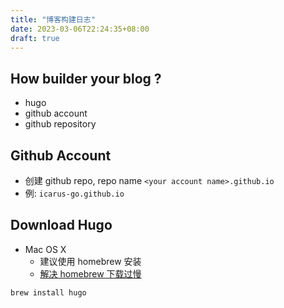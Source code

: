 ```yaml
---
title: "博客构建日志"
date: 2023-03-06T22:24:35+08:00
draft: true
---
```


## How builder your blog ?

- hugo
- github account
- github repository

## Github Account

- 创建 github repo, repo name  `<your account name>.github.io`
- 例: `icarus-go.github.io`

## Download Hugo
- Mac OS X
  - 建议使用 homebrew 安装
  - [解决 homebrew 下载过慢](../homebrew)
```bash
brew install hugo 
```